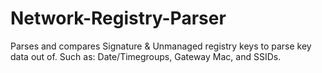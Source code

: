 # Network-Registry-Parser
Parses and compares Signature &amp; Unmanaged registry keys to parse key data out of.  Such as: Date/Timegroups, Gateway Mac, and SSIDs. 
